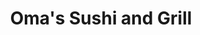 ---
layout: place
title: "Oma's Sushi and Grill"
permalink: /new-york/west-hempstead/oma-s-sushi-and-grill.html
stateAbbr: NY
stateName: New York
cityName: West Hempstead
seo:
  name: "Oma's Sushi and Grill"
  type: Restaurant
  links: https://www.omassushi.com/
description: "Looking for sushi in West Hempstead, New York? Check out Oma's Sushi and Grill for a delightful Japanese dining experience. Enjoy a variety of sushi and othe..."
place_id: ChIJi2BjzjJjwokRbUhscEVl7-g
photos:
  - name: >-
      places/ChIJi2BjzjJjwokRbUhscEVl7-g/photos/AeeoHcLIjZpyEL5pGW7GTs5aHBemGiJ_vOb3RDYJ5FgG0Ys6fAPtzJsloWuvR_lr05X6ExqP_Blgr6qldjMKuqLJFoXBVuYFqC8-CJrEGGtTd5Qb7cSLav63S_Wtpvuxeaq0tC7bkKvVV9KxdfM_Q8ZHl6pVzJAzHHPkodb2ehhlk4zaK4OEvGbG9GQc4KitO1nTcMNamolVbVUzXFVSMDJQAqDbo21G7hLZimrKKLgXPwJNjcew9tVyr5p81t9sGiaQk3QW8qRKsDFQopkj_akrT13dHhUvchUEEpfPFQ5Tk1gAXg
    widthPx: 1280
    heightPx: 960
    authorAttributions:
      - displayName: Oma's Sushi and Grill
        uri: https://maps.google.com/maps/contrib/109283631958873797370
        photoUri: >-
          https://lh3.googleusercontent.com/a/ACg8ocLPC2Zc9aLXxUIpL1NSRY0601RIg-y1TsH7Y3H-YzRG7g8dxQ=s100-p-k-no-mo
    flagContentUri: >-
      https://www.google.com/local/imagery/report/?cb_client=maps_api_places.places_api&image_key=!1e10!2sAF1QipNqYrTEMwR--MCAYk0COQXNKS1WX_xTQJqNe-gy&hl=en-US
    googleMapsUri: >-
      https://www.google.com/maps/place//data=!3m4!1e2!3m2!1sAF1QipNqYrTEMwR--MCAYk0COQXNKS1WX_xTQJqNe-gy!2e10!4m2!3m1!1s0x89c26332ce63608b:0xe8ef6545706c486d
  - name: >-
      places/ChIJi2BjzjJjwokRbUhscEVl7-g/photos/AeeoHcLkxGrHwi1w-FBYKrCNtvVgSiG8efaJiBjcf8Xb6ZZ0-vhw3cxIgohmhoaE4FCfOSeSyrhOAVHgI9fxwFCGgRsnw2XAdwUJHzq6VW1e9KVP2DJH9T8TLNYK-eakeY8BKlU9p-aWtp69y0m2E-y5habtxt-cRZKOuqiMK1XFrWrZvKbSLuAtEbHsbu85hZlaU0M3UYmzJy-xy37e7PjT6-PTKRpKIZeQ6WhN4nP9wcVUAd3pOL2XN3rvzsG22pkXYApBuvanA-Ejy6VRr1esHAz1DH4u_V4WZ-e_2YVkVP2YvA
    widthPx: 540
    heightPx: 960
    authorAttributions:
      - displayName: Oma's Sushi and Grill
        uri: https://maps.google.com/maps/contrib/109283631958873797370
        photoUri: >-
          https://lh3.googleusercontent.com/a/ACg8ocLPC2Zc9aLXxUIpL1NSRY0601RIg-y1TsH7Y3H-YzRG7g8dxQ=s100-p-k-no-mo
    flagContentUri: >-
      https://www.google.com/local/imagery/report/?cb_client=maps_api_places.places_api&image_key=!1e10!2sAF1QipOHY4eMM475MGnhoXiIyPi5qzkWM2B5YpuRZBTL&hl=en-US
    googleMapsUri: >-
      https://www.google.com/maps/place//data=!3m4!1e2!3m2!1sAF1QipOHY4eMM475MGnhoXiIyPi5qzkWM2B5YpuRZBTL!2e10!4m2!3m1!1s0x89c26332ce63608b:0xe8ef6545706c486d
  - name: >-
      places/ChIJi2BjzjJjwokRbUhscEVl7-g/photos/AeeoHcLELxZ9vcH0bK1XUR0sULEX2noZRjdBKpIhqOpbSULZKalCaxsKN4lawMOToFA_9UMrAx5rpnFePpjgp2V_7LFBThPKkAqMTcFWR5geqB62GXI2YhY27u2tMdTHtdYN6ZzZE9AWNb0_Pk1mgajfa_sZH-NJbzy1UiY51yvSTRxlhBYtdIojiDIbdrfBDszo731fbNVgQhlPR-NZ6FUCr2i7JrbYb_qNZE704qqOiJubY7nrkv3Tq_OEv6zFqq7G8THSRTlZysWmUHNOelhm0oDFEP0eeeSTeuP8lBlaAp40v9meR8rMa3M4NjFtnhEAyeSH4Kl1fbw4tg76RhRXBterc1P-mIiurnjT2-8wnNUsAza1uRr4qjp_jn4XYuL7h9AHVEBNLN6-8W1VutTN9xm7IKeJmaL7ryh807ZonLZpJPXs
    widthPx: 3060
    heightPx: 4080
    authorAttributions:
      - displayName: Michael Lewyn
        uri: https://maps.google.com/maps/contrib/103390348474147592096
        photoUri: >-
          https://lh3.googleusercontent.com/a-/ALV-UjXdkR9vAiPrwMghHakI2fULpjyZzOwZOsUfdSBNmPLk02vJfR2J=s100-p-k-no-mo
    flagContentUri: >-
      https://www.google.com/local/imagery/report/?cb_client=maps_api_places.places_api&image_key=!1e10!2sCIHM0ogKEICAgIDp1-zrkAE&hl=en-US
    googleMapsUri: >-
      https://www.google.com/maps/place//data=!3m4!1e2!3m2!1sCIHM0ogKEICAgIDp1-zrkAE!2e10!4m2!3m1!1s0x89c26332ce63608b:0xe8ef6545706c486d
  - name: >-
      places/ChIJi2BjzjJjwokRbUhscEVl7-g/photos/AeeoHcLSX_QyrLNzLLZTBkEBV1oN08ViUO0xymJHYcJkwKB1YimBdtlwO7Q0IU80BBSSQ7mj3mpmmDogTKPiEM8wA7_Y-o0P1AQDkF8_VuoVGE0j-OBamut4LtkYfniQAXGx6SLOfXWyqIEJIzh-5s4Xw_CfMfHhx4YB7hdSZj0LDPwIPpa5J0M1Q_PJfHvVQ_jD3lWAH8vb78JT91ss5C3sMSAIOz35I3XQMxzfzLMBh9ak0bBfAi3KKrQpvuvTAatN0RcDIxKTgIHq_jBdrLZSn-3LgJwVHJA2LSQ1tVs1Oc4HCOno4boPG9yvcLY1ExlWpW_2Chz6eddt0tunoENlhWpaivOcI42FM_54TiGK8kY1sVfaHiudfXDslg9P9zkEt-eqvI_Jgh1-N1GCs24IfFvpe9foGCqCGN-Z05xdCv2F5g
    widthPx: 3000
    heightPx: 4000
    authorAttributions:
      - displayName: Master Steel Services
        uri: https://maps.google.com/maps/contrib/104140134982601706956
        photoUri: >-
          https://lh3.googleusercontent.com/a-/ALV-UjUjaXlYXLVrlfONNGjojXZB2zFRl6y5t9bznvIQcC0N7vCdHL2S=s100-p-k-no-mo
    flagContentUri: >-
      https://www.google.com/local/imagery/report/?cb_client=maps_api_places.places_api&image_key=!1e10!2sCIHM0ogKEICAgID6qa6uQw&hl=en-US
    googleMapsUri: >-
      https://www.google.com/maps/place//data=!3m4!1e2!3m2!1sCIHM0ogKEICAgID6qa6uQw!2e10!4m2!3m1!1s0x89c26332ce63608b:0xe8ef6545706c486d
  - name: >-
      places/ChIJi2BjzjJjwokRbUhscEVl7-g/photos/AeeoHcK-EpJcXR0kgMNhu-SKnqI4sUZrut8xtUQtQ-RMYQ7KrBhP2yQvjB6r67XvoQ3oXJ59LhaJlyOKN_rQCZgkdHNrE9Zafrk3lH5RRM14JCCon--9FdOYTEEk0bGx2OF3N7QeKiY9ZM9funwm5N139_hBHjXJVnJPfY9BNed1Gj4e0y7SxAYSgq7e5GrqXC-nyyk_qqxbDT36owlNanrtf1Tlacgd4kAKAwTps54PsiiGq-dUNAbJjqRDBVptGkvbCtTkqHAUcceRbyurGWS1urhjwffaz4YshrzhXZDcAwuhkqqayF_ZReD_6KfrjwmzNXqJXP8ByOI3b5c0PC0n6qm6l9DA20i-BykQ3TGZPlgv5YjJopvzCxgs98MbM79Z0JQ1LgT33DP40RGvZx3RHAFfFxcIwwjcO34m4XSEgEwFxTtE
    widthPx: 4000
    heightPx: 3000
    authorAttributions:
      - displayName: evsplava C
        uri: https://maps.google.com/maps/contrib/105323216307252210847
        photoUri: >-
          https://lh3.googleusercontent.com/a/ACg8ocJ31OYoRj5zWTAF0pYA0kXQrNgP21McDZ1xMtOhr7xrF-Jzrg=s100-p-k-no-mo
    flagContentUri: >-
      https://www.google.com/local/imagery/report/?cb_client=maps_api_places.places_api&image_key=!1e10!2sCIHM0ogKEICAgICek5i6oQE&hl=en-US
    googleMapsUri: >-
      https://www.google.com/maps/place//data=!3m4!1e2!3m2!1sCIHM0ogKEICAgICek5i6oQE!2e10!4m2!3m1!1s0x89c26332ce63608b:0xe8ef6545706c486d
  - name: >-
      places/ChIJi2BjzjJjwokRbUhscEVl7-g/photos/AeeoHcIYHdXyQ3CsAqeJirulFm5dPzMX1RPvcpjeES_yp6ubFvzrfQeE6ubqUIxNKyf_XZ73nz9apqcQUB48Z6bMqSkeKT1tVN66679dk7Se_rnAcpRhWEYMUF3s02nBS9ItY_H0feJaeldAKkCJOBTF7Huwz5DrwCXr47FzY7BYF-0PjqOqv31x-V5HEByU8CUT7AyEGL19bqzPSVKt6vo9GDopNNDJg-NaOrMdcUMS9MDtL2d-D3nutaFwmhVw9x4VLGQ9w1zCbnM4OReTwgiol9iK7-ovD_JhwCn2iRZDtZhTD3T6aaR9nAp8kxMu93Y1-bTG_uz-BLDl8xOUFDszNT0Xl-yGKYyJYLJ33n2r_Ljzz5rlG2HHM4wjtRhm1uwN59hx04PUxUZTWymIPaTQk-enUbGCSuEc-OPHIYQmZbJHtMyC
    widthPx: 2268
    heightPx: 4032
    authorAttributions:
      - displayName: Tashana Maxwell
        uri: https://maps.google.com/maps/contrib/104236901464767566185
        photoUri: >-
          https://lh3.googleusercontent.com/a-/ALV-UjXGcg9Y1duUWW5lhu3Cijqb9waEDZbSDUWbouNDUyugsyrh3zjj3g=s100-p-k-no-mo
    flagContentUri: >-
      https://www.google.com/local/imagery/report/?cb_client=maps_api_places.places_api&image_key=!1e10!2sCIHM0ogKEICAgIDixdm38AE&hl=en-US
    googleMapsUri: >-
      https://www.google.com/maps/place//data=!3m4!1e2!3m2!1sCIHM0ogKEICAgIDixdm38AE!2e10!4m2!3m1!1s0x89c26332ce63608b:0xe8ef6545706c486d
  - name: >-
      places/ChIJi2BjzjJjwokRbUhscEVl7-g/photos/AeeoHcJhpMhvWjB3jEht77P3LYKx9hOjZas1OZzt6p7vPdzYNm-2KL10zEUQ5_OqMC5MSlk5Bf5VpA7QXKn4NLNO2KGcI7gIRQjIZXIuXhsr_Ts4olJRk5pr7dJT_9SQ2oU-jUmaEoHfawa4_rQEvlprskhwpPHhJ2OJ0KyEEHy5e6eJ-13qZPzmyq4AcW796siueSXmEyYPkblzO2OywwtmhgGSN6Zb3eONorRo2ymASb-cuigJ3_gSwYs0pQzPQWpOmYItbwYaKYWqGr6CmZF9vgF2DuYsuTVMGybZNL6m09Ep842aDLz21zkhQYIPfI8-_M_8RyEZepsum6V7c4WPaWvZ_Q2_88ihY3owrKSebgBgSzwS2xJRI_WQCs3k2h58K-R4QPPEJqatryk3N5Ix8mhgs5izpOMw5FDAftn-m2xxlBnF
    widthPx: 3024
    heightPx: 4032
    authorAttributions:
      - displayName: Leora Schiffman
        uri: https://maps.google.com/maps/contrib/103751345980042246852
        photoUri: >-
          https://lh3.googleusercontent.com/a-/ALV-UjXR2Y7fGNmSDTYM5eGFNpSEJwdTaMAlMiBourNHrwGyNwzY7ZGP=s100-p-k-no-mo
    flagContentUri: >-
      https://www.google.com/local/imagery/report/?cb_client=maps_api_places.places_api&image_key=!1e10!2sCIHM0ogKEICAgICk_oXk8gE&hl=en-US
    googleMapsUri: >-
      https://www.google.com/maps/place//data=!3m4!1e2!3m2!1sCIHM0ogKEICAgICk_oXk8gE!2e10!4m2!3m1!1s0x89c26332ce63608b:0xe8ef6545706c486d
  - name: >-
      places/ChIJi2BjzjJjwokRbUhscEVl7-g/photos/AeeoHcIvek3VC8IOjf3LD0Aj94XLun0fqYeb7yRiz4FNraPiZzH85iNmoM-2tlYTU4DYDk01BQnm16ps2k4ZswkkOMFJH5rNyAr3TjHWxOMct0ASa1HVDIZTEjz5TTQwXUCMlYgRofahoWO1XshhrMoeH8O9LjYTNVTcpZbq5YmabPvt9FletCxUNOzMld9SAzAWQtrRSBtIhGegHs3uiIsK8cnFnVr8S3mei3P-MI0cZKKx616AKzLNVsKdVtloXuOrGmo4m2WoDMKlxVzrmti0nw6j3cmk9rtfYotKxnRN6JizmBpe6epbnlxXhlyeJiCHbm2ilS4c1INtBcMDT7AhniMDn392_IGm15A6upDKQamKlbsx7D9qkKgTKOIilMZNOzX5PhB8fueNNbBzQP0q3QpsaNldQv8cPVTLmd0yeqvWneho
    widthPx: 4032
    heightPx: 3024
    authorAttributions:
      - displayName: Abi
        uri: https://maps.google.com/maps/contrib/102521049567661933337
        photoUri: >-
          https://lh3.googleusercontent.com/a/ACg8ocISmnnx1q2u6kTAOjzBaytrlXZFxsKQPR--GWIrZxEiUxK6=s100-p-k-no-mo
    flagContentUri: >-
      https://www.google.com/local/imagery/report/?cb_client=maps_api_places.places_api&image_key=!1e10!2sCIHM0ogKEICAgICyhubb4QE&hl=en-US
    googleMapsUri: >-
      https://www.google.com/maps/place//data=!3m4!1e2!3m2!1sCIHM0ogKEICAgICyhubb4QE!2e10!4m2!3m1!1s0x89c26332ce63608b:0xe8ef6545706c486d
  - name: >-
      places/ChIJi2BjzjJjwokRbUhscEVl7-g/photos/AeeoHcK0LZkcnMkqJwkbT27rHNRySIH2zPXhJbbc66vxljLyKr_yhuYlGl15yy4hipI3uCWEKDfsZkTzw5QQvG1Sw1s14pjbWbltdOquSxfifip-PBg0bPLQrr2QD9zNzsm65bzt58aGC62Kq1Sb03qZcVUGv4wjlx5eN2_kmVaP4TnAPoQUrGKwyXkfmD1Y6FZuZjh7UBpWYbaYZI2BwM9NSWvjrwXJQb3fTeuWoL7nOc2x5OyOaJJsRR7pnr0xDcQaA2T1rahbJpE5FMlR48OO8MXo5S_rHrpmZ1E0vaY3--awJSdoZLa2MjfU8HVHh_2CbKcxIRnmIHl2K3kWAgtSx6VE3JvWVNg31oPRwlXIZUPq2s2asfxOU19YHQyjDv7gswq_C6fTq_pcm5DjoAWBCMpuIWfEO9b1Wo-DgrViyrLs6IT-
    widthPx: 4096
    heightPx: 3072
    authorAttributions:
      - displayName: evsplava C
        uri: https://maps.google.com/maps/contrib/105323216307252210847
        photoUri: >-
          https://lh3.googleusercontent.com/a/ACg8ocJ31OYoRj5zWTAF0pYA0kXQrNgP21McDZ1xMtOhr7xrF-Jzrg=s100-p-k-no-mo
    flagContentUri: >-
      https://www.google.com/local/imagery/report/?cb_client=maps_api_places.places_api&image_key=!1e10!2sCIHM0ogKEICAgIDuq9To-wE&hl=en-US
    googleMapsUri: >-
      https://www.google.com/maps/place//data=!3m4!1e2!3m2!1sCIHM0ogKEICAgIDuq9To-wE!2e10!4m2!3m1!1s0x89c26332ce63608b:0xe8ef6545706c486d
  - name: >-
      places/ChIJi2BjzjJjwokRbUhscEVl7-g/photos/AeeoHcL59zv5jv2DxWYmKkxmX-wH7jgsKtOH_U9guP7rdHfhu4_ZmP6-1QgwjBKXAU_tFdatGJprLf0TDPyP4WmhVWUUQ8VKGGZhuG0tjHeJoZM2XvIQ_lpI6bcC-_DHXqMaWxPkdRNtxS33wHyWp_j4pwdLLxPTwad17PJNG2XEAcYzvXFhaiXDnPAkHKm_1hAiy-WkXmUMqWsPAL_8dIyH844u7NXz6-8VNHOsMtW3tBW2avdp5rSux-TBbkpmGK4vXd4JbLX68GDN0gx-rsbgK8T71DSl3uxGlqJtoc1c2pCx5oBucebth8IU-qf_dHc71jz2BnSbNVr292LEE7hpqjGvCkudjxOP4dmROFXSutLOg4I3bPfqdv69UGQaQ2ep1S1tSAahoCshLYsVZ1MJjpSCE7AfaM8leITJYf_AxoQqEw
    widthPx: 4032
    heightPx: 3024
    authorAttributions:
      - displayName: Brendel Plonka
        uri: https://maps.google.com/maps/contrib/111637832548678268060
        photoUri: >-
          https://lh3.googleusercontent.com/a/ACg8ocJdOZajtd0nPriLjTixRKko_aLOHttnqByCfVovGrBWm97vaA=s100-p-k-no-mo
    flagContentUri: >-
      https://www.google.com/local/imagery/report/?cb_client=maps_api_places.places_api&image_key=!1e10!2sCIHM0ogKEICAgIC4tsaeHw&hl=en-US
    googleMapsUri: >-
      https://www.google.com/maps/place//data=!3m4!1e2!3m2!1sCIHM0ogKEICAgIC4tsaeHw!2e10!4m2!3m1!1s0x89c26332ce63608b:0xe8ef6545706c486d
address: 492 Hempstead Ave, West Hempstead, NY 11552, USA
street: 492 Hempstead Ave
city: West Hempstead
state: NY
zip: '11552'
country: USA
neighborhood: null
latitude: '40.696306'
longitude: '-73.653980'
accessibility_options:
  wheelchairAccessibleParking: true
  wheelchairAccessibleEntrance: true
  wheelchairAccessibleRestroom: true
  wheelchairAccessibleSeating: true
business_status: OPERATIONAL
name: Oma's Sushi and Grill
google_maps_links:
  directionsUri: >-
    https://www.google.com/maps/dir//''/data=!4m7!4m6!1m1!4e2!1m2!1m1!1s0x89c26332ce63608b:0xe8ef6545706c486d!3e0
  placeUri: https://maps.google.com/?cid=16784745685146421357
  writeAReviewUri: >-
    https://www.google.com/maps/place//data=!4m3!3m2!1s0x89c26332ce63608b:0xe8ef6545706c486d!12e1
  reviewsUri: >-
    https://www.google.com/maps/place//data=!4m4!3m3!1s0x89c26332ce63608b:0xe8ef6545706c486d!9m1!1b1
  photosUri: >-
    https://www.google.com/maps/place//data=!4m3!3m2!1s0x89c26332ce63608b:0xe8ef6545706c486d!10e5
primary_type: Sushi Restaurant
opening_hours:
  regular: null
  current: null
secondary_opening_hours:
  regular:
    weekdayDescriptions: null
    type: null
  current:
    weekdayDescriptions: null
    type: null
phone: (516) 481-3781
price_level: PRICE_LEVEL_MODERATE
price_range: $20 &ndash; $30
rating: '4.5'
rating_count: 220
website: https://www.omassushi.com/
reviews: null
parking_options: null
payment_options: null
allow_dogs: null
curbside_pickup: null
delivery: null
dine_in: null
good_for_children: null
good_for_groups: null
good_for_sports: null
live_music: null
menu_for_children: null
outdoor_seating: null
reservable: null
restroom: null
serves_beer: null
serves_breakfast: null
serves_brunch: null
serves_cocktails: null
serves_coffee: null
serves_dinner: null
serves_dessert: null
serves_lunch: null
serves_vegetarian_food: null
serves_wine: null
takeout: null
summary: null

---